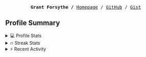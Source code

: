 <p><pre align="center"><strong>Grant Forsythe /</strong> <a href="https://www.grantwforsythe.com/">Homepage</a> / <a href="https://github.com/grantwforsythe">GitHub</a> / <a href="https://gist.github.com/grantwforsythe">Gist</a></pre></p>
 
<h2 align="left">Profile Summary</h2>
<details>
    <summary>💻 Profile Stats</summary>
    <div align="center">
        <img alt="GitHub stats" src="https://github-readme-stats.vercel.app/api?username=grantwforsythe&count_private=true&show_icons=true&hide=stars&border_radius=7&include_all_commits=true&hide_rank=true&custom_title=Grant%27s%20GitHub%20Stats">
        <img alt="Top languages" src="https://github-readme-stats.vercel.app/api/top-langs/?username=grantwforsythe&hide=jupyter+notebook,vim+script&layout=compact&langs_count=6">
    </div>
    <p style="font-size: 11px;" align="center">
        <strong>Note:</strong> Top languages is only a metric of the languages my public code consists of and doesn't reflect experience or skill level.
    </p>
</details>

<details>
    <summary>🔥 Streak Stats</summary>
        <div align="center">
            <img alt="Streak stats" src="https://github-readme-streak-stats.herokuapp.com/?user=grantwforsythe">
        </div>
</details>

 <details>
    <summary>⚡ Recent Activity</summary>
    
  <!--START_SECTION:activity-->
1. 🗣 Commented on [#262](https://github.com/tsqllint/tsqllint/issues/262#issuecomment-1721353627) in [tsqllint/tsqllint](https://github.com/tsqllint/tsqllint)
2. 💪 Opened PR [#15](https://github.com/iamismile/web-dev-resources/pull/15) in [iamismile/web-dev-resources](https://github.com/iamismile/web-dev-resources)
3. ❗ Opened issue [#266](https://github.com/sainnhe/gruvbox-material-vscode/issues/266) in [sainnhe/gruvbox-material-vscode](https://github.com/sainnhe/gruvbox-material-vscode)
4. 🎉 Merged PR [#1](https://github.com/grantwforsythe/fullstackopen/pull/1) in [grantwforsythe/fullstackopen](https://github.com/grantwforsythe/fullstackopen)
5. 💪 Opened PR [#1](https://github.com/grantwforsythe/fullstackopen/pull/1) in [grantwforsythe/fullstackopen](https://github.com/grantwforsythe/fullstackopen)
  <!--END_SECTION:activity-->
    
 </details>
